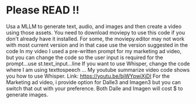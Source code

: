 # Please READ !!
Usa a MLLM to generate text, audio, and images and then create a video using those assets.
You need to download moviepy to use this code if you don't already have it installed. For some, the moviepy.editor may not work with most current version and in that case use the version suggested in the code
In my video I used a pre-written prompt for my marketing ad video, but you can change the code so the user input is required for the prompt...use st.text_input...line 
If you want to use Whisper, change the code where I am using texttospeech ... My youtube summarize video code shows you how to use Whisper. Link: https://youtu.be/bjWYpwiXjDI
For the Marketing ad video, i provide option for Dalle3 and Imagen3 but you can switch that out with your preference.  Both Dalle and Imagen will cost $ to generate images.
